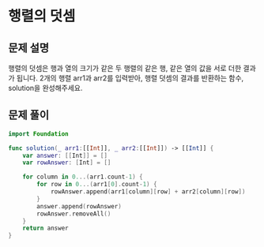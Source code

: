 # 행렬의 덧셈
## 문제 설명
행렬의 덧셈은 행과 열의 크기가 같은 두 행렬의 같은 행, 같은 열의 값을 서로 더한 결과가 됩니다. 2개의 행렬 arr1과 arr2를 입력받아, 행렬 덧셈의 결과를 반환하는 함수, solution을 완성해주세요.

## 문제 풀이

```swift
import Foundation

func solution(_ arr1:[[Int]], _ arr2:[[Int]]) -> [[Int]] {
    var answer: [[Int]] = []
    var rowAnswer: [Int] = []

    for column in 0...(arr1.count-1) {
        for row in 0...(arr1[0].count-1) {
            rowAnswer.append(arr1[column][row] + arr2[column][row])
        }
        answer.append(rowAnswer)
        rowAnswer.removeAll()
    }
    return answer
}
```
